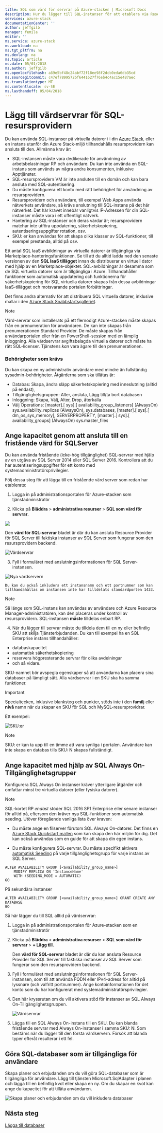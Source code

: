 ```yaml
---
title: SQL som värd för servrar på Azure-stacken | Microsoft Docs
description: Hur du lägger till SQL-instanser för att etablera via Resource Provider för SQL-kort
services: azure-stack
documentationCenter: ''
author: jeffgilb
manager: femila
editor: ''
ms.service: azure-stack
ms.workload: na
ms.tgt_pltfrm: na
ms.devlang: na
ms.topic: article
ms.date: 05/01/2018
ms.author: jeffgilb
ms.openlocfilehash: a89e5bf48c24abf72f18ee98f2dcb0eda6db35cd
ms.sourcegitcommit: c47ef7899572bf6441627f76eb4c4ac15e487aec
ms.translationtype: MT
ms.contentlocale: sv-SE
ms.lasthandoff: 05/04/2018
---
```

# <a name="add-hosting-servers-for-the-sql-resource-provider"></a>Lägg till värdservrar för SQL-resursprovidern
Du kan använda SQL-instanser på virtuella datorer i i din [Azure Stack](azure-stack-poc.md), eller en instans utanför din Azure Stack-miljö tillhandahålls resursprovidern kan ansluta till den. Allmänna krav är:

* SQL-instansen måste vara dedikerade för användning av arbetsbelastningar RP och användare. Du kan inte använda en SQL-instans som används av några andra konsumenten, inklusive Apptjänster.
* SQL-resursprovidern VM är inte ansluten till en domän och kan bara ansluta med SQL-autentisering.
* Du måste konfigurera ett konto med rätt behörighet för användning av resursprovidern.
* Resursprovidern och användare, till exempel Web Apps använda nätverkets användare, så krävs anslutning till SQL-instans på det här nätverket. Det här kravet innebär vanligtvis IP-Adressen för din SQL-instanser måste vara i ett offentligt nätverk.
* Hantering av SQL-instanser och deras värdar är; resursprovidern matchar inte utföra uppdatering, säkerhetskopiering, autentiseringsuppgifter rotation, osv.
* SKU: er kan användas för att skapa olika klasser av SQL-funktioner, till exempel prestanda, alltid på osv.

Ett antal SQL IaaS avbildningar av virtuella datorer är tillgängliga via Marketplace-hanteringsfunktionen. Se till att du alltid ladda ned den senaste versionen av den **SQL IaaS tillägget** innan du distribuerar en virtuell dator med hjälp av en Marketplace-objektet. SQL-avbildningar är desamma som de SQL virtuella datorer som är tillgängliga i Azure. Tillhandahåller funktioner som automatisk uppdatering och funktionerna för säkerhetskopiering för SQL virtuella datorer skapas från dessa avbildningar IaaS-tillägget och motsvarande portalen förbättringar.

Det finns andra alternativ för att distribuera SQL virtuella datorer, inklusive mallar i den [Azure Stack Snabbstartsgalleriet](https://github.com/Azure/AzureStack-QuickStart-Templates).

> [!NOTE]
> Värd-servrar som installerats på ett flernodigt Azure-stacken måste skapas från en prenumeration för användaren. De kan inte skapas från prenumerationen Standard Provider. De måste skapas från användarportalen eller från en PowerShell-session med en lämplig inloggning. Alla värdservrar avgiftsbelagda virtuella datorer och måste ha rätt SQL-licenser. Tjänstens _kan_ vara ägare till den prenumerationen.


### <a name="required-privileges"></a>Behörigheter som krävs

Du kan skapa en ny administrativ användare med mindre än fullständig sysadmin-behörigheter. Åtgärderna som ska tillåtas är:

- Databas: Skapa, ändra släpp säkerhetskopiering med inneslutning (alltid på endast),
- Tillgänglighetsgruppen: Alter, ansluta, Lägg till/ta bort databasen
- Inloggning: Skapa, Välj, Alter, Drop, återkalla
- Välj Operations: \[master\].\[ sys\].\[ availability_group_listeners\] (AlwaysOn) sys.availability_replicas (AlwaysOn), sys.databases, \[master\].\[ sys\].\[ dm_os_sys_memory\], SERVERPROPERTY, \[master\].\[ sys\].\[ availability_groups\] (AlwaysOn) sys.master_files



## <a name="provide-capacity-by-connecting-to-a-standalone-hosting-sql-server"></a>Ange kapacitet genom att ansluta till en fristående värd för SQLServer
Du kan använda fristående (icke-hög tillgänglighet) SQL-servrar med hjälp av en utgåva av SQL Server 2014 eller SQL Server 2016. Kontrollera att du har autentiseringsuppgifter för ett konto med systemadministratörsprivilegier.

Följ dessa steg för att lägga till en fristående värd server som redan har etablerats:

1. Logga in på administrationsportalen för Azure-stacken som tjänstadministratör

2. Klicka på **Bläddra** &gt; **administrativa resurser** &gt; **SQL som värd för servrar**.

  ![](./media/azure-stack-sql-rp-deploy/sqlhostingservers.png)

  Den **värd för SQL-servrar** bladet är där du kan ansluta Resource Provider för SQL Server till faktiska instanser av SQL Server som fungerar som den resursprovidern backend.

  ![Värdservrar](./media/azure-stack-sql-rp-deploy/sqladapterdashboard.png)

3. Fyll i formuläret med anslutningsinformationen för SQL Server-instansen.

  ![Nya värdservern](./media/azure-stack-sql-rp-deploy/sqlrp-newhostingserver.png)

    Du kan du också inkludera ett instansnamn och ett portnummer som kan tillhandahållas om instansen inte har tilldelats standardporten 1433.

  > [!NOTE]
  > Så länge som SQL-instans kan användas av användare och Azure Resource Manager-administratören, kan den placeras under kontroll av resursprovidern. SQL-instansen __måste__ tilldelas enbart RP.

4. När du lägger till servrar måste du tilldela dem till en ny eller befintlig SKU att skilja Tjänsterbjudanden. Du kan till exempel ha en SQL Enterprise instans tillhandahåller:
  - databaskapacitet
  - automatisk säkerhetskopiering
  - reservera högpresterande servrar för olika avdelningar
  - och så vidare.

  SKU-namnet bör avspegla egenskaper så att användarna kan placera sina databaser på lämpligt sätt. Alla värdservrar i en SKU ska ha samma funktioner.

> [!IMPORTANT]
> Specialtecken, inklusive blanksteg och punkter, stöds inte i den **familj** eller **nivå** namn när du skapar en SKU för SQL och MySQL-resursprovidrar.

Ett exempel:

![SKU:er](./media/azure-stack-sql-rp-deploy/sqlrp-newsku.png)

>[!NOTE]
> SKU: er kan ta upp till en timme att vara synliga i portalen. Användare kan inte skapa en databas tills SKU: N skapas fullständigt.

## <a name="provide-capacity-using-sql-always-on-availability-groups"></a>Ange kapacitet med hjälp av SQL Always On-Tillgänglighetsgrupper
Konfigurera SQL Always On instanser kräver ytterligare åtgärder och omfattar minst tre virtuella datorer (eller fysiska datorer).

> [!NOTE]
> SQL-kortet RP _endast_ stöder SQL 2016 SP1 Enterprise eller senare instanser för alltid på, eftersom den kräver nya SQL-funktioner som automatisk seeding. Utöver föregående vanliga lista över kraven:

* Du måste ange en filserver förutom SQL Always On-datorer. Det finns en [Azure Stack Quickstart mallen](https://github.com/Azure/AzureStack-QuickStart-Templates/tree/master/sql-2016-ha) som kan skapa den här miljön för dig. Det kan också användas som en guide för att skapa din egen instans.

* Du måste konfigurera SQL-servrar. Du måste specifikt aktivera [automatisk Seeding](https://docs.microsoft.com/sql/database-engine/availability-groups/windows/automatically-initialize-always-on-availability-group) på varje tillgänglighetsgrupp för varje instans av SQL Server.

```
ALTER AVAILABILITY GROUP [<availability_group_name>]
    MODIFY REPLICA ON 'InstanceName'
    WITH (SEEDING_MODE = AUTOMATIC)
GO
```

På sekundära instanser
```
ALTER AVAILABILITY GROUP [<availability_group_name>] GRANT CREATE ANY DATABASE
GO

```



Så här lägger du till SQL alltid på värdservrar:

1. Logga in på administrationsportalen för Azure-stacken som en tjänstadministratör

2. Klicka på **Bläddra** &gt; **administrativa resurser** &gt; **SQL som värd för servrar** &gt; **+ Lägg till**.

    Den **värd för SQL-servrar** bladet är där du kan ansluta Resource Provider för SQL Server till faktiska instanser av SQL Server som fungerar som den resursprovidern backend.


3. Fyll i formuläret med anslutningsinformationen för SQL Server-instansen, som till att använda FQDN eller IPv4-adress för alltid på lyssnare (och valfritt portnummer). Ange kontoinformationen för det konto som du har konfigurerat med systemadministratörsprivilegier.

4. Den här kryssrutan om du vill aktivera stöd för instanser av SQL Always On-Tillgänglighetsgruppen.

    ![Värdservrar](./media/azure-stack-sql-rp-deploy/AlwaysOn.PNG)

5. Lägga till en SQL Always On-instans till en SKU. Du kan blanda fristående servrar med Always On-instanser i samma SKU: N. Som bestäms när du lägger till den första värdservern. Försök att blanda typer efteråt resulterar i ett fel.


## <a name="making-sql-databases-available-to-users"></a>Göra SQL-databaser som är tillgängliga för användare

Skapa planer och erbjudanden om du vill göra SQL-databaser som är tillgängliga för användare. Lägg till tjänsten Microsoft.SqlAdapter i planen och lägga till en befintlig kvot eller skapa en ny. Om du skapar en kvot kan ange du kapacitet för att tillåta användaren.

![Skapa planer och erbjudanden om du vill inkludera databaser](./media/azure-stack-sql-rp-deploy/sqlrp-newplan.png)


## <a name="next-steps"></a>Nästa steg

[Lägga till databaser](azure-stack-sql-resource-provider-databases.md)
